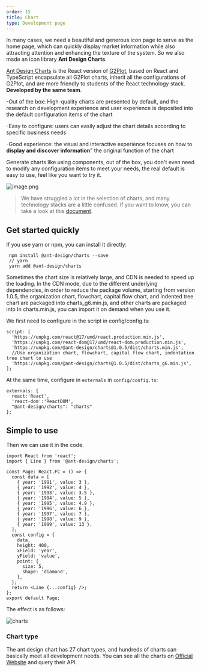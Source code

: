 ```yaml
---
order: 15
title: Chart
type: Development page
---
```


In many cases, we need a beautiful and generous icon page to serve as the home page, which can quickly display market information while also attracting attention and enhancing the texture of the system. So we also made an icon library <b>Ant Design Charts</b>.

[Ant Design Charts](https://charts.ant.design/zh-CN/guide) is the React version of [G2Plot](https://antv-g2plot.gitee.io/zh/examples/gallery), based on React and TypeScript encapsulate all G2Plot charts, inherit all the configurations of G2Plot, and are more friendly to students of the React technology stack. <b>Developed by the same team</b>.

-Out of the box: High-quality charts are presented by default, and the research on development experience and user experience is deposited into the default configuration items of the chart

-Easy to configure: users can easily adjust the chart details according to specific business needs

-Good experience: the visual and interactive experience focuses on how to **display and discover information**" the original function of the chart

Generate charts like using components, out of the box, you don't even need to modify any configuration items to meet your needs, the real default is easy to use, feel like you want to try it.

![image.png](https://gw.alipayobjects.com/zos/antfincdn/0TC3%26Qgh5c/1586836312040-340d7971-1ac7-4ee6-af81-e2cae2b05963.png)

> We have struggled a lot in the selection of charts, and many technology stacks are a little confused. If you want to know, you can take a look at this [document](https://www.yuque.com/antv/g2plot/iqimgm).

## Get started quickly

If you use yarn or npm, you can install it directly:

```shell
 npm install @ant-design/charts --save
 // yarn
 yarn add @ant-design/charts
```

Sometimes the chart size is relatively large, and CDN is needed to speed up the loading. In the CDN mode, due to the different underlying dependencies, in order to reduce the package volume, starting from version 1.0.5, the organization chart, flowchart, capital flow chart, and indented tree chart are packaged into charts_g6.min.js, and other charts are packaged into In charts.min.js, you can import it on demand when you use it.

We first need to configure in the script in config/config.ts:

```tsx
script: [
  'https://unpkg.com/react@17/umd/react.production.min.js',
  'https://unpkg.com/react-dom@17/umd/react-dom.production.min.js',
  'https://unpkg.com/@ant-design/charts@1.0.5/dist/charts.min.js',
  //Use organization chart, flowchart, capital flow chart, indentation tree chart to use
  'https://unpkg.com/@ant-design/charts@1.0.5/dist/charts_g6.min.js',
];
```

At the same time, configure in `externals` in `config/config.ts`:

```tsx
externals: {
  react:'React',
  'react-dom':'ReactDOM',
  "@ant-design/charts": "charts"
};
```

## Simple to use

Then we can use it in the code.

```tsx
import React from 'react';
import { Line } from '@ant-design/charts';

const Page: React.FC = () => {
  const data = [
    { year: '1991', value: 3 },
    { year: '1992', value: 4 },
    { year: '1993', value: 3.5 },
    { year: '1994', value: 5 },
    { year: '1995', value: 4.9 },
    { year: '1996', value: 6 },
    { year: '1997', value: 7 },
    { year: '1998', value: 9 },
    { year: '1999', value: 13 },
  ];
  const config = {
    data,
    height: 400,
    xField: 'year',
    yField: 'value',
    point: {
      size: 5,
      shape: 'diamond',
    },
  };
  return <Line {...config} />;
};
export default Page;
```

The effect is as follows:

![charts](https://gw.alipayobjects.com/zos/antfincdn/ToVbo0z4oy/86A7A0C5-52B8-4892-8A58-9195DD9E9872.png)

### Chart type

The ant design chart has 27 chart types, and hundreds of charts can basically meet all development needs. You can see all the charts on [Official Website](https://charts.ant.design/zh-CN/demos/global) and query their API.
